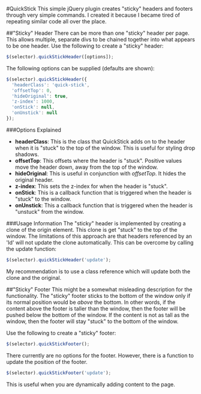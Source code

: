 #QuickStick
This simple jQuery plugin creates "sticky" headers and footers through very simple commands. I created it because I became tired of repeating similar code all over the place.

##"Sticky" Header
There can be more than one "sticky" header per page. This allows multiple, separate divs to be chained together into what appears to be one header. Use the following to create a "sticky" header:
```javascript
$(selector).quickStickHeader([options]);
```
The following options can be supplied (defaults are shown):
```javascript
$(selector).quickStickHeader({
  'headerClass': 'quick-stick',
  'offsetTop': 0,
  'hideOriginal': true,
  'z-index': 1000,
  'onStick': null,
  'onUnstick': null
});
```
###Options Explained
- __headerClass__: This is the class that QuickStick adds on to the header when it is "stuck" to the top of the window. This is useful for styling drop shadows.
- __offsetTop__: This offsets where the header is "stuck". Positive values move the header down, away from the top of the window. 
- __hideOriginal__: This is useful in conjunction with _offsetTop_. It hides the original header.
- __z-index__: This sets the z-index for when the header is "stuck".
- __onStick__: This is a callback function that is triggered when the header is "stuck" to the window.
- __onUnstick__: This a callback function that is triggered when the header is "unstuck" from the window.

###Usage Information
The "sticky" header is implemented by creating a clone of the origin element. This clone is get "stuck" to the top of the window. The limitations of this approach are that headers referenced by an 'Id' will not update the clone automatically. This can be overcome by calling the update function:
```javascript
$(selector).quickStickHeader('update');
```
My recommendation is to use a class reference which will update both the clone and the original.

##"Sticky" Footer
This might be a somewhat misleading description for the functionality. The "sticky" footer sticks to the bottom of the window only if its normal position would be _above_ the bottom. In other words, if the content above the footer is taller than the window, then the footer will be pushed below the bottom of the window. If the content is not as tall as the window, then the footer will stay "stuck" to the bottom of the window.

Use the following to create a "sticky" footer:
```javascript
$(selector).quickStickFooter();
```
There currently are no options for the footer. However, there is a function to update the position of the footer.
```javascript
$(selector).quickStickFooter('update');
```
This is useful when you are dynamically adding content to the page.
